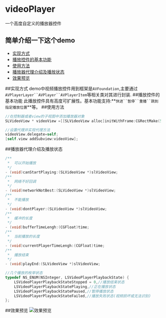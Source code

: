 
# videoPlayer
一个高度自定义的播放器控件

## 简单介绍一下这个demo
* [实现方式](#实现方式)
* [播放控件的基本功能](#播放控件的基本功能)
* [使用方法](#使用方法)
* [播放器代理介绍及播放状态](#播放器代理介绍及播放状态)
* [效果预览](#效果预览)

##实现方式
  demo中视频播放控件用到框架是`AVFoundation`,主要通过`AVPlayerLayer``AVPlayer``AVPlayerItem`等相关类对其进行封装.
##播放控件的基本功能
  此播放控件具有高度可扩展性。基本功能支持:**`快进``暂停``重播``跳到指定播放位置`**等。
##使用方法
```objective-c
//在控制器或者view的子视图中添加播放器对象
SLVideoView * videoView =[[SLVideoView alloc]initWithFrame:CGRectMake(5, 50, self.view.bounds.size.width-20,300) contentUrl:LSViewControllerVideoPath];

//设置代理并实现代理方法
videoView.delegate=self;
[self.view addSubview:videoView];
```
##播放器代理介绍及播放状态
```objective-c
/**
 *  可以开始播放
 */
- (void)canStartPlaying:(SLVideoView *)slVideoView;
/**
 *  网络不好回调
 */
- (void)networkNotBest:(SLVideoView *)slVideoView;
/**
 *  不能播放
 */
- (void)dontPlayer:(SLVideoView *)slVideoView;
/**
 *  缓冲的长度
 */
- (void)bufferTimeLengh:(CGFloat)time;
/**
 *  当前播放的长度
 */
- (void)currentPlayerTimeLengh:(CGFloat)time;
/**
 *  播放结束
 */
- (void)playEnd:(SLVideoView *)slVideoView;

//几个播放的枚举状态
typedef NS_ENUM(NSInteger, LSVideoPlayerPlaybackState) {
    LSVideoPlayerPlaybackStateStopped = 0,//播放结束状态
    LSVideoPlayerPlaybackStatePlaying,//正在播放状态
    LSVideoPlayerPlaybackStatePaused,//暂停播放状态
    LSVideoPlayerPlaybackStateFailed,//播放失败状态(视频损坏或无法识别)
};
```
##效果预览
![效果预览](https://raw.githubusercontent.com/lishuailibertine/VideoPlayer/master/SLVideoPlay/image/image.png)
